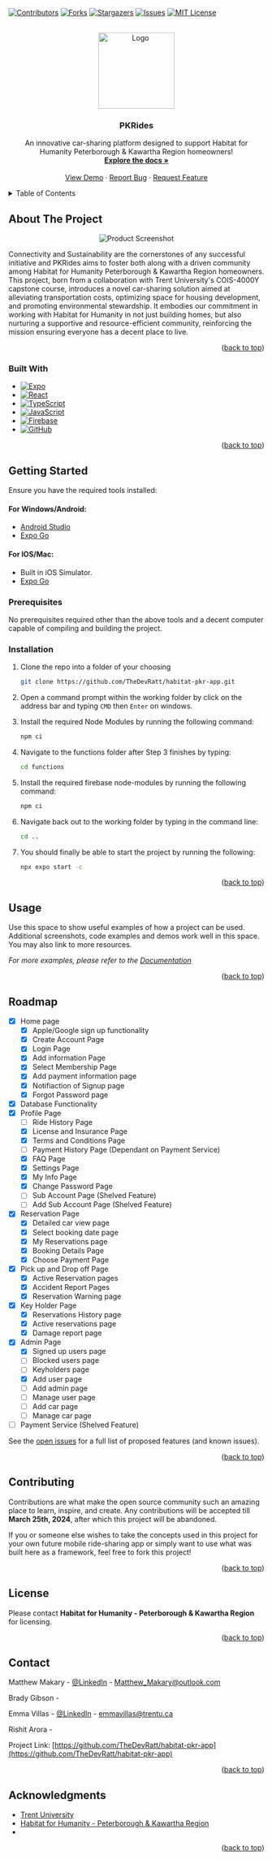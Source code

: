 <a name="readme-top"></a>

<!-- PROJECT SHIELDS -->
<!--
*** I'm using markdown "reference style" links for readability.
*** Reference links are enclosed in brackets [ ] instead of parentheses ( ).
*** See the bottom of this document for the declaration of the reference variables
*** for contributors-url, forks-url, etc. This is an optional, concise syntax you may use.
*** https://www.markdownguide.org/basic-syntax/#reference-style-links
-->

[![Contributors][contributors-shield]][contributors-url]
[![Forks][forks-shield]][forks-url]
[![Stargazers][stars-shield]][stars-url]
[![Issues][issues-shield]][issues-url]
[![MIT License][license-shield]][license-url]

<!-- PROJECT LOGO -->
<br />
<div align="center">
  <a href="https://github.com/TheDevRatt/habitat-pkr-app">
    <img src="/assets/images/PKRIcon.png" alt="Logo" width="150" height="150">
  </a>

<h3 align="center">PKRides</h3>

  <p align="center">
  An innovative car-sharing platform designed to support Habitat for Humanity Peterborough & Kawartha Region homeowners!
    <br />
    <a href="https://github.com/TheDevRatt/habitat-pkr-app"><strong>Explore the docs »</strong></a>
    <br />
    <br />
    <a href="https://github.com/TheDevRatt/habitat-pkr-app">View Demo</a>
    ·
    <a href="https://github.com/TheDevRatt/habitat-pkr-app/issues">Report Bug</a>
    ·
    <a href="https://github.com/TheDevRatt/habitat-pkr-app/issues">Request Feature</a>
  </p>
</div>

<!-- TABLE OF CONTENTS -->
<details>
  <summary>Table of Contents</summary>
  <ol>
    <li>
      <a href="#about-the-project">About The Project</a>
      <ul>
        <li><a href="#built-with">Built With</a></li>
      </ul>
    </li>
    <li>
      <a href="#getting-started">Getting Started</a>
      <ul>
        <li><a href="#prerequisites">Prerequisites</a></li>
        <li><a href="#installation">Installation</a></li>
      </ul>
    </li>
    <li><a href="#usage">Usage</a></li>
    <li><a href="#roadmap">Roadmap</a></li>
    <li><a href="#contributing">Contributing</a></li>
    <li><a href="#license">License</a></li>
    <li><a href="#contact">Contact</a></li>
    <li><a href="#acknowledgments">Acknowledgments</a></li>
  </ol>
</details>

<!-- ABOUT THE PROJECT -->

## About The Project

<p align="center">
  <img src="assets/images/startingScreen.png" alt="Product Screenshot">
</p>

Connectivity and Sustainability are the cornerstones of any successful initiative and PKRides aims to foster both along with a driven community among Habitat for Humanity Peterborough & Kawartha Region homeowners. This project, born from a collaboration with Trent University's COIS-4000Y capstone course, introduces a novel car-sharing solution aimed at alleviating transportation costs, optimizing space for housing development, and promoting environmental stewardship. It embodies our commitment in working with Habitat for Humanity in not just building homes, but also nurturing a supportive and resource-efficient community, reinforcing the mission ensuring everyone has a decent place to live.

<p align="right">(<a href="#readme-top">back to top</a>)</p>

### Built With

- [![Expo][Expo.dev]][Expo-url]
- [![React][React.js]][React-url]
- [![TypeScript][TypeScript.org]][TypeScript-url]
- [![JavaScript][javascript.com]][JavaScript-url]
- [![Firebase][firebase.com]][Firebase-url]
- [![GitHub][github.com]][GitHub-url]

<p align="right">(<a href="#readme-top">back to top</a>)</p>

<!-- GETTING STARTED -->

## Getting Started

Ensure you have the required tools installed:

#### For Windows/Android:

- [Android Studio](https://developer.android.com/studio)
- [Expo Go](https://expo.dev/client)

#### For IOS/Mac:

- Built in iOS Simulator.
- [Expo Go](https://expo.dev/client)

### Prerequisites

No prerequisites required other than the above tools and a decent computer capable of compiling and building the project.

### Installation

1. Clone the repo into a folder of your choosing
   ```sh
   git clone https://github.com/TheDevRatt/habitat-pkr-app.git
   ```
2. Open a command prompt within the working folder by click on the address bar and typing `CMD` then `Enter` on windows.

3. Install the required Node Modules by running the following command:
   ```sh
   npm ci
   ```
4. Navigate to the functions folder after Step 3 finishes by typing:
   ```sh
   cd functions
   ```
5. Install the required firebase node-modules by running the following command:
   ```sh
   npm ci
   ```
6. Navigate back out to the working folder by typing in the command line:
   ```sh
   cd ..
   ```
7. You should finally be able to start the project by running the following:
   ```sh
   npx expo start -c
   ```

<p align="right">(<a href="#readme-top">back to top</a>)</p>

<!-- USAGE EXAMPLES -->

## Usage

Use this space to show useful examples of how a project can be used. Additional screenshots, code examples and demos work well in this space. You may also link to more resources.

_For more examples, please refer to the [Documentation](https://example.com)_

<p align="right">(<a href="#readme-top">back to top</a>)</p>

<!-- ROADMAP -->

## Roadmap

- [x] Home page
  - [x] Apple/Google sign up functionality
  - [x] Create Account Page
  - [x] Login Page
  - [x] Add information Page
  - [x] Select Membership Page
  - [x] Add payment information page
  - [x] Notifiaction of Signup page
  - [x] Forgot Password page
- [x] Database Functionality
- [x] Profile Page
  - [ ] Ride History Page
  - [x] License and Insurance Page
  - [x] Terms and Conditions Page
  - [ ] Payment History Page (Dependant on Payment Service)
  - [x] FAQ Page
  - [x] Settings Page
  - [x] My Info Page
  - [x] Change Password Page
  - [ ] Sub Account Page (Shelved Feature)
  - [ ] Add Sub Account Page (Shelved Feature)
- [x] Reservation Page
  - [x] Detailed car view page
  - [x] Select booking date page
  - [x] My Reservations page
  - [x] Booking Details Page
  - [x] Choose Payment Page
- [x] Pick up and Drop off Page
  - [x] Active Reservation pages
  - [x] Accident Report Pages
  - [x] Reservation Warning page
- [x] Key Holder Page
  - [x] Reservations History page
  - [x] Active reservations page
  - [x] Damage report page
- [x] Admin Page
  - [x] Signed up users page
  - [ ] Blocked users page
  - [ ] Keyholders page
  - [x] Add user page
  - [ ] Add admin page
  - [ ] Manage user page
  - [ ] Add car page
  - [ ] Manage car page
- [ ] Payment Service (Shelved Feature)

See the [open issues](https://github.com/TheDevRatt/habitat-pkr-app/issues) for a full list of proposed features (and known issues).

<p align="right">(<a href="#readme-top">back to top</a>)</p>

<!-- CONTRIBUTING -->

## Contributing

Contributions are what make the open source community such an amazing place to learn, inspire, and create. Any contributions will be accepted till **March 25th, 2024**, after which this project will be abandoned.

If you or someone else wishes to take the concepts used in this project for your own future mobile ride-sharing app or simply want to use what was built here as a framework, feel free to fork this project!

<p align="right">(<a href="#readme-top">back to top</a>)</p>

<!-- LICENSE -->

## License

Please contact **Habitat for Humanity - Peterborough & Kawartha Region** for licensing.

<p align="right">(<a href="#readme-top">back to top</a>)</p>

<!-- CONTACT -->

## Contact

Matthew Makary - [@LinkedIn](https://www.linkedin.com/in/matthew-makary-52b093249/) - Matthew_Makary@outlook.com

Brady Gibson -

Emma Villas - [@LinkedIn](https://www.linkedin.com/in/emmavillas/) - emmavillas@trentu.ca

Rishit Arora -

Project Link: [https://github.com/TheDevRatt/habitat-pkr-app](https://github.com/TheDevRatt/habitat-pkr-app)

<p align="right">(<a href="#readme-top">back to top</a>)</p>

<!-- ACKNOWLEDGMENTS -->

## Acknowledgments

- [Trent University]()
- [Habitat for Humanity - Peterborough & Kawartha Region]()
- []()

<p align="right">(<a href="#readme-top">back to top</a>)</p>

<!-- MARKDOWN LINKS & IMAGES -->
<!-- https://www.markdownguide.org/basic-syntax/#reference-style-links -->

[contributors-shield]: https://img.shields.io/github/contributors/TheDevRatt/habitat-pkr-app.svg?style=for-the-badge
[contributors-url]: https://github.com/TheDevRatt/habitat-pkr-app/graphs/contributors
[forks-shield]: https://img.shields.io/github/forks/TheDevRatt/habitat-pkr-app.svg?style=for-the-badge
[forks-url]: https://github.com/TheDevRatt/habitat-pkr-app/network/members
[stars-shield]: https://img.shields.io/github/stars/TheDevRatt/habitat-pkr-app.svg?style=for-the-badge
[stars-url]: https://github.com/TheDevRatt/habitat-pkr-app/stargazers
[issues-shield]: https://img.shields.io/github/issues/TheDevRatt/habitat-pkr-app.svg?style=for-the-badge
[issues-url]: https://github.com/TheDevRatt/habitat-pkr-app/issues
[license-shield]: https://img.shields.io/github/license/TheDevRatt/habitat-pkr-app.svg?style=for-the-badge
[license-url]: https://github.com/TheDevRatt/habitat-pkr-app/blob/master/LICENSE.txt
[linkedin-shield]: https://img.shields.io/badge/-LinkedIn-black.svg?style=for-the-badge&logo=linkedin&colorB=555
[linkedin-url]: https://linkedin.com/in/linkedin_username
[product-screenshot]: assets/images/startingScreen.png
[Next.js]: https://img.shields.io/badge/next.js-000000?style=for-the-badge&logo=nextdotjs&logoColor=white
[Next-url]: https://nextjs.org/
[React-url]: https://reactjs.org/
[React.js]: https://img.shields.io/badge/React-20232A?style=for-the-badge&logo=react&logoColor=61DAFB
[Expo-url]: https://expo.dev/
[Expo.dev]: https://img.shields.io/badge/Expo-000020?style=for-the-badge&logo=expo
[TypeScript-url]: https://www.typescriptlang.org/
[TypeScript.org]: https://img.shields.io/badge/TypeScript-3178C6?style=for-the-badge&logo=typescript&logoColor=white
[Firebase-url]: https://firebase.google.com/
[firebase.com]: https://img.shields.io/badge/Firebase-FFCA28?style=for-the-badge&logo=firebase&logoColor=white
[Square-url]: https://squareup.com/
[squareup.com]: https://img.shields.io/badge/Square-3E4348?style=for-the-badge&logo=square&logoColor=white
[JavaScript-url]: https://www.javascript.com/
[javascript.com]: https://img.shields.io/badge/JavaScript-F7DF1E?style=for-the-badge&logo=javascript&logoColor=white
[GitHub-url]: https://github.com/
[github.com]: https://img.shields.io/badge/GitHub-181717?style=for-the-badge&logo=github&logoColor=white
